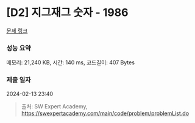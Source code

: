 # [D2] 지그재그 숫자 - 1986 

[문제 링크](https://swexpertacademy.com/main/code/problem/problemDetail.do?contestProbId=AV5PxmBqAe8DFAUq) 

### 성능 요약

메모리: 21,240 KB, 시간: 140 ms, 코드길이: 407 Bytes

### 제출 일자

2024-02-13 23:40



> 출처: SW Expert Academy, https://swexpertacademy.com/main/code/problem/problemList.do